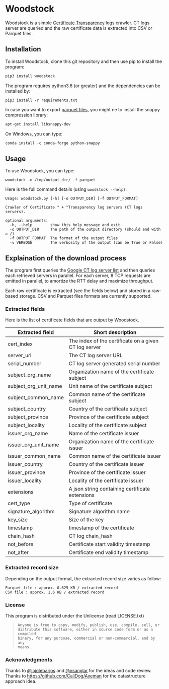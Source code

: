# Woodstock

Woodstock is a simple [Certificate Transparency](https://www.certificate-transparency.org/) logs crawler. CT logs server are queried and the raw certificate data is extracted into CSV or Parquet files.

## Installation

To install Woodstock, clone this git repository and then use pip to install the program:

```python
pip3 install woodstock
```

The program requires python3.6 (or greater) and the dependencies can be installed by:

```
pip3 install -r requirements.txt
```

In case you want to export [parquet files](https://parquet.apache.org/), you might ne to install the snappy compression library:

```bash
apt-get install libsnappy-dev
```

On Windows, you can type:

```powershell
conda install -c conda-forge python-snappy
```

## Usage

To use Woodstock, you can type:

```
woodstock -o /tmp/output_dir/ -f parquet
```

Here is the full command details (using `woodstock --help`) :

```
Usage: woodstock.py [-h] [-o OUTPUT_DIR] [-f OUTPUT_FORMAT]

Crawler of Certificate " + "Transparency log servers (CT logs servers).

optional arguments:
  -h, --help        show this help message and exit
  -o OUTPUT_DIR     The path of the output directory (should end with a /)
  -f OUTPUT_FORMAT  The format of the output files
  -v VERBOSE        The verbosity of the output (can be True or False)

```

## Explaination of the download process

The program first queries the [Google CT log server list](https://www.gstatic.com/ct/log_list/log_list.json) and then queries each retrieved servers in parallel. For each server, 8 TCP requests are emitted in parallel, to amortize the RTT delay and maximize throughput.

Each raw certificate is extracted (see the fields below) and stored in a raw-based storage. CSV and Parquet files formats are currently supported.

### Extracted fields

Here is the list of certificate fields that are output by Woodstock.

| Extracted field | Short description |
| --------------- | ------------- |
| cert_index            | The index of the certificate on a given CT log server      |
| server_url            | The CT log server URL      |
| serial_number         | CT log server generated serial number     |
| subject_org_name      | Organization name of the certificate subject |
| subject_org_unit_name | Unit name of the certificate subject      |
| subject_common_name   | Common name of the certificate subject      |
| subject_country       | Country of the certificate subject      |
| subject_province      | Province of the certificate subject       |
| subject_locality      | Locality of the certificate subject       |
| issuer_org_name       | Name of the certificate issuer       |
| issuer_org_unit_name  | Organization name of the certificate issuer |
| issuer_common_name    | Common name of the certificate issuer      |
| issuer_country        | Country of the certificate issuer      |
| issuer_province       | Province of the certificate issuer      |
| issuer_locality       | Locality of the certificate issuer      |
| extensions            | A json string containing certificate extensions  |
| cert_type             | Type of certificate      |
| signature_algorithm   | Signature algorithm name      |
| key_size              | Size of the key      |
| timestamp             | timestamp of the certificate      |
| chain_hash            | CT log chain_hash      |
| not_before            | Certificate start validity timestamp      |
| not_after             | Certificate end validity timestamp      |

### Extracted record size

Depending on the output format, the extracted record size varies as follow:

    Parquet file : approx. 0.625 KB / extracted record
    CSV file : approx. 1.6 KB / extracted record
### License

This program is distributed under the Unlicense (read LICENSE.txt)

> ```
> Anyone is free to copy, modify, publish, use, compile, sell, or
> distribute this software, either in source code form or as a compiled
> binary, for any purpose, commercial or non-commercial, and by any
> means.
> ```

### Acknowledgments

Thanks to [@jojolebarjos](https://github.com/jojolebarjos) and [@nsanglar](https://github.com/nsanglar) for the ideas and code review. Thanks to https://github.com/CaliDog/Axeman for the datastructure approach idea.
